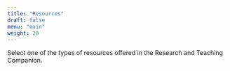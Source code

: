 ```yaml
---
title: "Resources"
draft: false
menu: "main"
weight: 20
---
```


Select one of the types of resources offered in the Research and Teaching Companion.